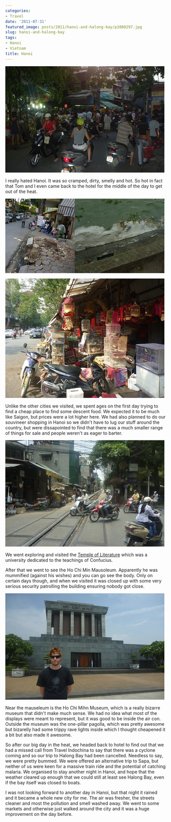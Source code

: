```yaml
---
categories:
- Travel
date: '2011-07-31'
featured_image: posts/2011/hanoi-and-halong-bay/p1080297.jpg
slug: hanoi-and-halong-bay
tags:
- Hanoi
- Vietnam
title: Hanoi
---
```


![Hanoi Street](p1080297.jpg)

I really hated Hanoi. It was so cramped, dirty, smelly and hot. So hot in fact that Tom and I even came back to the hotel for the middle of the day to get out of the heat.

![](rubbish.jpg)

![](P1080300.jpg)

Unlike the other cities we visited, we spent ages on the first day trying to find a cheap place to find some descent food. We expected it to be much like Saigon, but prices were a lot higher here. We had also planned to do our souvineer shopping in Hanoi so we didn't have to lug our stuff around the country, but were dissapointed to find that there was a much smaller range of things for sale and people weren't as eager to barter.

![](P1080344.jpg)

We went exploring and visited the [Temple of Literature](http://en.wikipedia.org/wiki/Temple_of_Literature,_Hanoi) which was a university dedicated to the teachings of Confucius.

After that we went to see the Ho Chi Min Mausoleum. Apparently he was mummified (against his wishes) and you can go see the body. Only on certain days though, and when we visited it was closed up with some very serious security patrolling the building ensuring nobody got close.

![](P1080327.jpg)

Near the mauseleum is the Ho Chi Mihn Museum, which is a really bizarre museum that didn't make much sense. We had no idea what most of the displays were meant to represent, but it was good to be inside the air con. Outside the museum was the one-pillar pagolla, which was pretty awesome but bizarelly had some trippy rave lights inside which I thought cheapened it a bit but also made it awesome.

So after our big day in the heat, we headed back to hotel to find out that we had a missed call from Travel Indochina to say that there was a cyclone coming and so our trip to Halong Bay had been cancelled. Needless to say, we were pretty bummed. We were offered an alternative trip to Sapa, but neither of us were keen for a massive train ride and the potential of catching malaria. We organised to stay another night in Hanoi, and hope that the weather cleared up enough that we could still at least see Halong Bay, even if the bay itself was closed to boats.

I was not looking forward to another day in Hanoi, but that night it rained and it became a whole new city for me. The air was fresher, the streets cleaner and most the pollution and smell washed away. We went to some markets and otherwise just walked around the city and it was a huge improvement on the day before.